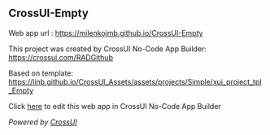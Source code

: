 ## CrossUI-Empty
Web app url : https://milenkojmb.github.io/CrossUI-Empty

This project was created by CrossUI No-Code App Builder: https://crossui.com/RADGithub

Based on template: https://linb.github.io/CrossUI_Assets/assets/projects/Simple/xui_project_tpl_Empty

Click [here](https://crossui.com/RADGithub/#!from=github&owner=milenkojmb&repo=CrossUI-Empty) to edit this web app in CrossUI No-Code App Builder

<i>Powered by [CrossUI](https://crossui.com)</i>
